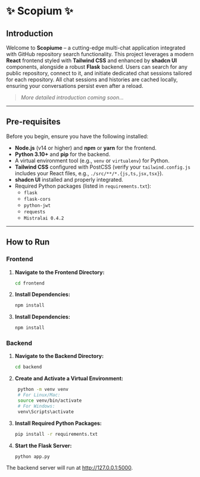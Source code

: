 # ✨ Scopium ✨

## Introduction

Welcome to **Scopiume** – a cutting-edge multi-chat application integrated with GitHub repository search functionality. This project leverages a modern **React** frontend styled with **Tailwind CSS** and enhanced by **shadcn UI** components, alongside a robust **Flask** backend. Users can search for any public repository, connect to it, and initiate dedicated chat sessions tailored for each repository. All chat sessions and histories are cached locally, ensuring your conversations persist even after a reload.

> *More detailed introduction coming soon...*

---

## Pre-requisites

Before you begin, ensure you have the following installed:

- **Node.js** (v14 or higher) and **npm** or **yarn** for the frontend.
- **Python 3.10+** and **pip** for the backend.
- A virtual environment tool (e.g., `venv` or `virtualenv`) for Python.
- **Tailwind CSS** configured with PostCSS (verify your `tailwind.config.js` includes your React files, e.g., `./src/**/*.{js,ts,jsx,tsx}`).
- **shadcn UI** installed and properly integrated.
- Required Python packages (listed in `requirements.txt`):
  - `flask`
  - `flask-cors`
  - `python-jwt`
  - `requests`
  - `Mistralai 0.4.2`

---

## How to Run

### Frontend

1. **Navigate to the Frontend Directory:**
   ```bash
   cd frontend

2. **Install Dependencies:**
   ```bash
   npm install

3. **Install Dependencies:**
   ```bash
   npm install

### Backend

1. **Navigate to the Backend Directory:**

   ```bash
   cd backend

2. **Create and Activate a Virtual Environment:**
   ```bash
    python -m venv venv
    # For Linux/Mac:
    source venv/bin/activate
    # For Windows:
    venv\Scripts\activate

3. **Install Required Python Packages:**
   ```bash
   pip install -r requirements.txt

4. **Start the Flask Server:**
   ```bash
   python app.py
  The backend server will run at http://127.0.0.1:5000.
